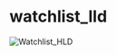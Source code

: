 # watchlist_lld
![Watchlist_HLD](https://github.com/user-attachments/assets/b8044f7d-bd3e-4e43-9d17-da7fd85e716e)
